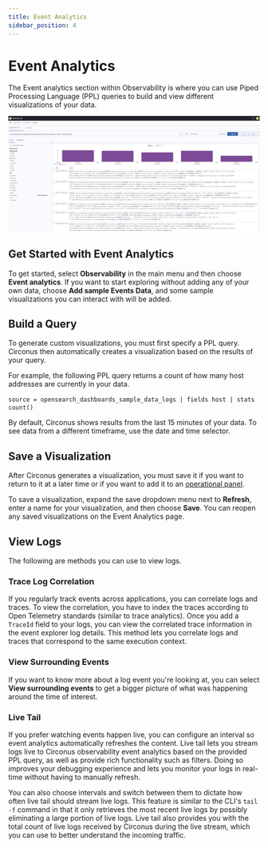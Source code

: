 ```yaml
---
title: Event Analytics
sidebar_position: 4
---
```


# Event Analytics

The Event analytics section within Observability is where you can use Piped Processing Language (PPL) queries to build and view different visualizations of your data.

![Event Analytics](../../img/analytics-observability_event_analytics.png)

## Get Started with Event Analytics

To get started, select **Observability** in the main menu and then choose **Event analytics**. If you want to start exploring without adding any of your own data, choose **Add sample Events Data**, and some sample visualizations you can interact with will be added.

## Build a Query

To generate custom visualizations, you must first specify a PPL query. Circonus then automatically creates a visualization based on the results of your query.

For example, the following PPL query returns a count of how many host addresses are currently in your data.

```
source = opensearch_dashboards_sample_data_logs | fields host | stats count()
```

By default, Circonus shows results from the last 15 minutes of your data. To see data from a different timeframe, use the date and time selector.

## Save a Visualization

After Circonus generates a visualization, you must save it if you want to return to it at a later time or if you want to add it to an [operational panel](/circonus3/analytics/observability/operational-panels).

To save a visualization, expand the save dropdown menu next to **Refresh**, enter a name for your visualization, and then choose **Save**. You can reopen any saved visualizations on the Event Analytics page.

## View Logs

The following are methods you can use to view logs.

### Trace Log Correlation

If you regularly track events across applications, you can correlate logs and traces. To view the correlation, you have to index the traces according to Open Telemetry standards (similar to trace analytics). Once you add a `TraceId` field to your logs, you can view the correlated trace information in the event explorer log details. This method lets you correlate logs and traces that correspond to the same execution context.

### View Surrounding Events

If you want to know more about a log event you're looking at, you can select **View surrounding events** to get a bigger picture of what was happening around the time of interest.

### Live Tail

If you prefer watching events happen live, you can configure an interval so event analytics automatically refreshes the content. Live tail lets you stream logs live to Circonus observability event analytics based on the provided PPL query, as well as provide rich functionality such as filters. Doing so improves your debugging experience and lets you monitor your logs in real-time without having to manually refresh.

You can also choose intervals and switch between them to dictate how often live tail should stream live logs. This feature is similar to the CLI's `tail -f` command in that it only retrieves the most recent live logs by possibly eliminating a large portion of live logs. Live tail also provides you with the total count of live logs received by Circonus during the live stream, which you can use to better understand the incoming traffic.

